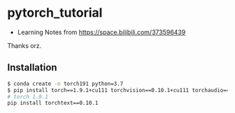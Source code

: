 # pytorch_tutorial

+ Learning Notes from https://space.bilibili.com/373596439

Thanks orz.

## Installation

```bash
$ conda create -n torch191 python=3.7
$ pip install torch==1.9.1+cu111 torchvision==0.10.1+cu111 torchaudio==0.9.1 -f https://download.pytorch.org/whl/torch_stable.html
# torch 1.9.1
pip install torchtext==0.10.1
```